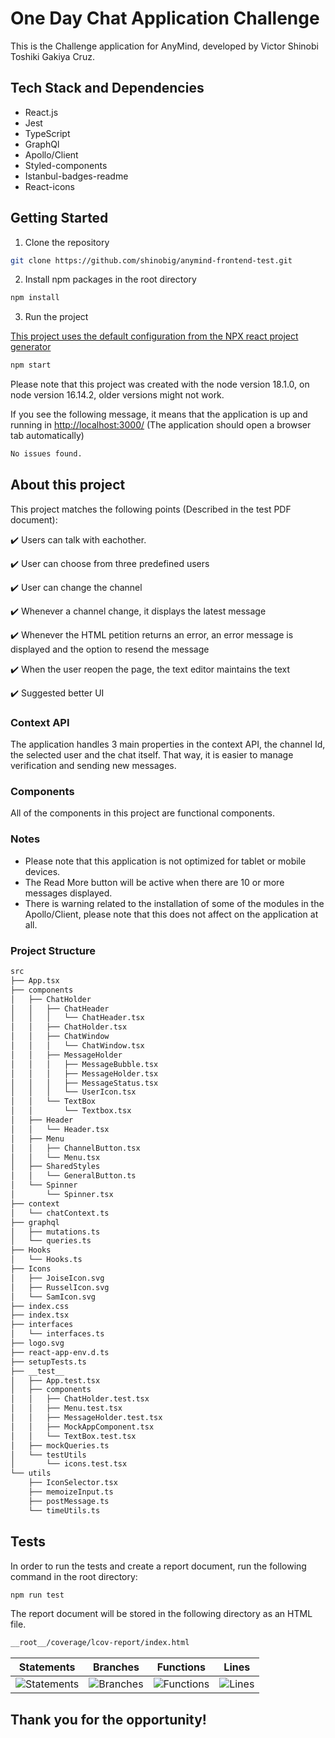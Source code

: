 # One Day Chat Application Challenge

This is the Challenge application for AnyMind, developed by Victor Shinobi Toshiki Gakiya Cruz.


## Tech Stack and Dependencies
* React.js
* Jest
* TypeScript
* GraphQl
* Apollo/Client
* Styled-components
* Istanbul-badges-readme
* React-icons


## Getting Started

1. Clone the repository
```bash
git clone https://github.com/shinobig/anymind-frontend-test.git
```

2. Install npm packages in the root directory
```bash
npm install
```

3. Run the project

[This project uses the default configuration from the NPX react project generator](https://reactjs.org/docs/create-a-new-react-app.html)


```bash
npm start
```
Please note that this project was created with the node version 18.1.0, on node version 16.14.2, older versions might not work.

If you see the following message, it means that the application is up and running in [http://localhost:3000/](http://localhost:3000/) (The application should open a browser tab automatically)
```bash
No issues found.
```

## About this project

This project matches the following points (Described in the test PDF document):

:heavy_check_mark: Users can talk with eachother.

:heavy_check_mark: User can choose from three predefined users

:heavy_check_mark: User can change the channel

:heavy_check_mark: Whenever a channel change, it displays the latest message

:heavy_check_mark: Whenever the HTML petition returns an error, an error message is displayed and the option to resend the message

:heavy_check_mark: When the user reopen the page, the text editor maintains the text

:heavy_check_mark: Suggested better UI

### Context API

The application handles 3 main properties in the context API, the channel Id, the selected user and the chat itself. That way, it is easier to manage verification and sending new messages.

### Components
All of the components in this project are functional components.

### Notes
* Please note that this application is not optimized for tablet or mobile devices.
* The Read More button will be active when there are 10 or more messages displayed.
* There is warning related to the installation of some of the modules in the Apollo/Client, please note that this does not affect on the application at all.

### Project Structure

```bash
src
├── App.tsx
├── components
│   ├── ChatHolder
│   │   ├── ChatHeader
│   │   │   └── ChatHeader.tsx
│   │   ├── ChatHolder.tsx
│   │   ├── ChatWindow
│   │   │   └── ChatWindow.tsx
│   │   ├── MessageHolder
│   │   │   ├── MessageBubble.tsx
│   │   │   ├── MessageHolder.tsx
│   │   │   ├── MessageStatus.tsx
│   │   │   └── UserIcon.tsx
│   │   └── TextBox
│   │       └── Textbox.tsx
│   ├── Header
│   │   └── Header.tsx
│   ├── Menu
│   │   ├── ChannelButton.tsx
│   │   └── Menu.tsx
│   ├── SharedStyles
│   │   └── GeneralButton.ts
│   └── Spinner
│       └── Spinner.tsx
├── context
│   └── chatContext.ts
├── graphql
│   ├── mutations.ts
│   └── queries.ts
├── Hooks
│   └── Hooks.ts
├── Icons
│   ├── JoiseIcon.svg
│   ├── RusselIcon.svg
│   └── SamIcon.svg
├── index.css
├── index.tsx
├── interfaces
│   └── interfaces.ts
├── logo.svg
├── react-app-env.d.ts
├── setupTests.ts
├── __test__
│   ├── App.test.tsx
│   ├── components
│   │   ├── ChatHolder.test.tsx
│   │   ├── Menu.test.tsx
│   │   ├── MessageHolder.test.tsx
│   │   ├── MockAppComponent.tsx
│   │   └── TextBox.test.tsx
│   ├── mockQueries.ts
│   └── testUtils
│       └── icons.test.tsx
└── utils
    ├── IconSelector.tsx
    ├── memoizeInput.ts
    ├── postMessage.ts
    └── timeUtils.ts

```




## Tests
In order to run the tests and create a report document, run the following command in the root directory:
```bash
npm run test
```
The report document will be stored in the following directory as an HTML file.
```bash
__root__/coverage/lcov-report/index.html
```

| Statements                  | Branches                | Functions                 | Lines             |
| --------------------------- | ----------------------- | ------------------------- | ----------------- |
| ![Statements](https://img.shields.io/badge/statements-100%25-brightgreen.svg?style=flat) | ![Branches](https://img.shields.io/badge/branches-100%25-brightgreen.svg?style=flat) | ![Functions](https://img.shields.io/badge/functions-100%25-brightgreen.svg?style=flat) | ![Lines](https://img.shields.io/badge/lines-100%25-brightgreen.svg?style=flat) |

## Thank you for the opportunity!
